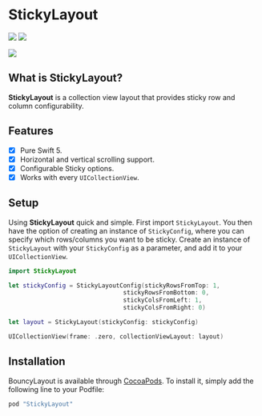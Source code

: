 # StickyLayout
<p>
  <p float="left">
    <img src="https://github.com/jeffreysfllo24/StickyLayout/blob/master/Art/StickyLayout_Calendar.gif" float="top">
    <img src="https://github.com/jeffreysfllo24/StickyLayout/blob/master/Art/StickyLayout_swimming.gif" float="bottom">
  </p>

  <p float="right">
    <img src="https://github.com/jeffreysfllo24/StickyLayout/blob/master/Art/StickLayout_Tabular.gif" float="right">
  </p>
</p>

## What is StickyLayout?
**StickyLayout** is a collection view layout that provides sticky row and column configurability.

## Features

- [X] Pure Swift 5.
- [X] Horizontal and vertical scrolling support.
- [X] Configurable Sticky options.
- [X] Works with every `UICollectionView`.

## Setup
Using **StickyLayout** quick and simple. First import `StickyLayout`. You then have the option of creating an instance of `StickyConfig`, where you can specify which rows/columns you want to be sticky. Create an instance of `StickyLayout` with your `StickyConfig` as a parameter, and add it to your `UICollectionView`.

```swift
import StickyLayout
```
```swift
let stickyConfig = StickyLayoutConfig(stickyRowsFromTop: 1,
                                stickyRowsFromBottom: 0,
                                stickyColsFromLeft: 1,
                                stickyColsFromRight: 0)

let layout = StickyLayout(stickyConfig: stickyConfig)
```
```swift
UICollectionView(frame: .zero, collectionViewLayout: layout)
```

## Installation
BouncyLayout is available through [CocoaPods](http://cocoapods.org). To install
it, simply add the following line to your Podfile:

```ruby
pod "StickyLayout"
```
